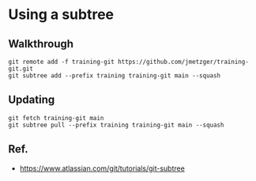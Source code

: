 # Using a subtree 

## Walkthrough

```
git remote add -f training-git https://github.com/jmetzger/training-git.git
git subtree add --prefix training training-git main --squash
```

## Updating 

```
git fetch training-git main
git subtree pull --prefix training training-git main --squash
```

## Ref. 

  * https://www.atlassian.com/git/tutorials/git-subtree
